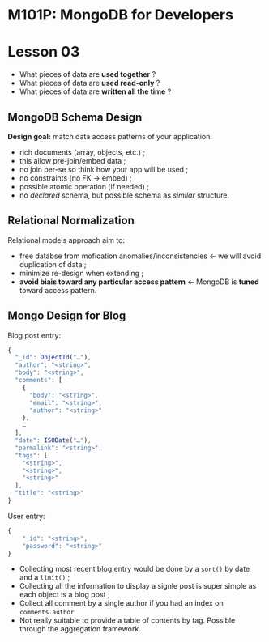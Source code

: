 # M101P: MongoDB for Developers

# Lesson 03

* What pieces of data are **used together** ?
* What pieces  of data are **used read-only** ?
* What pieces  of data are **written all the time** ?


 ## MongoDB Schema Design
 
**Design goal:** match data access patterns of your application.

* rich documents (array, objects, etc.) ;
* this allow pre-join/embed data ;
* no join per-se so think how your app will be used ;
* no constraints (no FK → embed) ;
* possible atomic operation (if needed) ;
* no _declared_ schema, but possible schema as _similar_ structure.

## Relational Normalization

Relational models approach aim to:
 
* free databse from mofication anomalies/inconsistencies ← we will avoid duplication of data ;
* minimize re-design when extending ;
* **avoid biais toward any particular access pattern** ← MongoDB is **tuned** toward access pattern.

## Mongo Design for Blog

Blog post entry:

```js
{
  "_id": ObjectId("…"),
  "author": "<string>",
  "body": "<string>",
  "comments": [
    {
      "body": "<string>",
      "email": "<string>",
      "author": "<string>"
    },
    …
  ],
  "date": ISODate("…"),
  "permalink": "<string>",
  "tags": [
    "<string>",
    "<string>",
    "<string>"
  ],
  "title": "<string>"
}
```

User entry:
```js
{
    "_id": "<string>",
    "password": "<string>"
}
```

* Collecting most recent blog entry would be done by a `sort()` by date and a `limit()` ;
* Collecting all the information to display a signle post is super simple as each object is a blog post ;
* Collect all comment by a single author if you had an index on `comments.author` 
* Not really suitable to provide a table of contents by tag. Possible through the aggregation framework.

